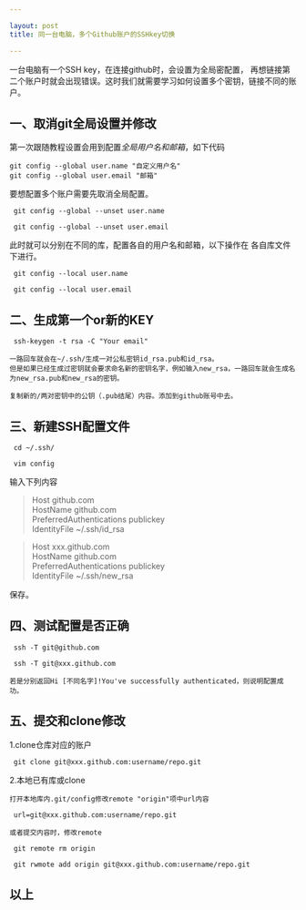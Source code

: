 ```yaml
---

layout: post
title: 同一台电脑，多个Github账户的SSHkey切换

---
```


一台电脑有一个SSH key，在连接github时，会设置为全局密配置， 再想链接第二个账户时就会出现错误。这时我们就需要学习如何设置多个密钥，链接不同的账户。

<!-- more -->
## 一、取消git全局设置并修改

第一次跟随教程设置会用到配置*全局用户名和邮箱*，如下代码

```
git config --global user.name "自定义用户名"
git config --global user.email "邮箱"
```

要想配置多个账户需要先取消全局配置。

` git config --global --unset user.name`

` git config --global --unset user.email`

此时就可以分别在不同的库，配置各自的用户名和邮箱，以下操作在
各自库文件下进行。

` git config --local user.name`

` git config --local user.email`

## 二、生成第一个or新的KEY

` ssh-keygen -t rsa -C "Your email"`

    一路回车就会在~/.ssh/生成一对公私密钥id_rsa.pub和id_rsa。
    但是如果已经生成过密钥就会要求命名新的密钥名字，例如输入new_rsa，一路回车就会生成名为new_rsa.pub和new_rsa的密钥。

    复制新的/两对密钥中的公钥（.pub结尾）内容。添加到github账号中去。

## 三、新建SSH配置文件

` cd ~/.ssh/`

` vim config`

输入下列内容

> Host github.com  
    HostName github.com  
    PreferredAuthentications publickey  
    IdentityFile ~/.ssh/id_rsa  
  
> Host xxx.github.com  
    HostName github.com  
    PreferredAuthentications publickey  
    IdentityFile ~/.ssh/new_rsa

保存。

## 四、测试配置是否正确

` ssh -T git@github.com`

` ssh -T git@xxx.github.com`

    若是分别返回Hi [不同名字]!You've successfully authenticated，则说明配置成功。

## 五、提交和clone修改

1.clone仓库对应的账户

` git clone git@xxx.github.com:username/repo.git`

2.本地已有库或clone

    打开本地库内.git/config修改remote "origin"项中url内容

` url=git@xxx.github.com:username/repo.git`

    或者提交内容时，修改remote

` git remote rm origin`

` git rwmote add origin git@xxx.github.com:username/repo.git`

## 以上

